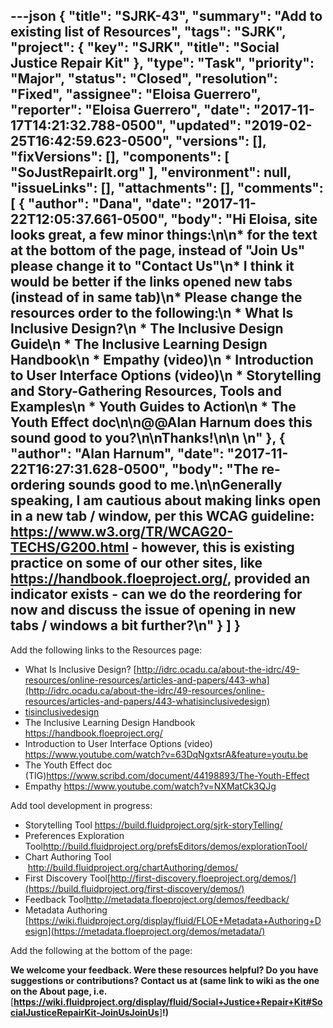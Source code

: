 ---json
{
  "title": "SJRK-43",
  "summary": "Add to existing list of Resources",
  "tags": "SJRK",
  "project": {
    "key": "SJRK",
    "title": "Social Justice Repair Kit"
  },
  "type": "Task",
  "priority": "Major",
  "status": "Closed",
  "resolution": "Fixed",
  "assignee": "Eloisa Guerrero",
  "reporter": "Eloisa Guerrero",
  "date": "2017-11-17T14:21:32.788-0500",
  "updated": "2019-02-25T16:42:59.623-0500",
  "versions": [],
  "fixVersions": [],
  "components": [
    "SoJustRepairIt.org"
  ],
  "environment": null,
  "issueLinks": [],
  "attachments": [],
  "comments": [
    {
      "author": "Dana",
      "date": "2017-11-22T12:05:37.661-0500",
      "body": "Hi Eloisa, site looks great, a few minor things:\n\n* for the text at the bottom of the page, instead of \"Join Us\" please change it to \"Contact Us\"\n* I think it would be better if the links opened new tabs (instead of in same tab)\n* Please change the resources order to the following:\n  * What Is Inclusive Design?\n  * The Inclusive Design Guide\n  * The Inclusive Learning Design Handbook\n  * Empathy (video)\n  * Introduction to User Interface Options (video)\n  * Storytelling and Story-Gathering Resources, Tools and Examples\n  * Youth Guides to Action\n  * The Youth Effect doc\n\n@@Alan Harnum does this sound good to you?\n\nThanks!\n\n \n"
    },
    {
      "author": "Alan Harnum",
      "date": "2017-11-22T16:27:31.628-0500",
      "body": "The re-ordering sounds good to me.\n\nGenerally speaking, I am cautious about making links open in a new tab / window, per this WCAG guideline: <https://www.w3.org/TR/WCAG20-TECHS/G200.html> - however, this is existing practice on some of our other sites, like <https://handbook.floeproject.org/>, provided an indicator exists - can we do the reordering for now and discuss the issue of opening in new tabs / windows a bit further?\n"
    }
  ]
}
---
Add the following links to the Resources page:

* What Is Inclusive Design? [http://idrc.ocadu.ca/about-the-idrc/49-resources/online-resources/articles-and-papers/443-wha](http://idrc.ocadu.ca/about-the-idrc/49-resources/online-resources/articles-and-papers/443-whatisinclusivedesign)
* [tisinclusivedesign](http://idrc.ocadu.ca/about-the-idrc/49-resources/online-resources/articles-and-papers/443-whatisinclusivedesign)
* The Inclusive Learning Design Handbook <https://handbook.floeproject.org/>
* Introduction to User Interface Options (video) <https://www.youtube.com/watch?v=63DqNgxtsrA&feature=youtu.be>
* The Youth Effect doc (TIG)<https://www.scribd.com/document/44198893/The-Youth-Effect>
* Empathy <https://www.youtube.com/watch?v=NXMatCk3QJg>

Add tool development in progress:

* Storytelling Tool <https://build.fluidproject.org/sjrk-storyTelling/>
* Preferences Exploration Tool<http://build.fluidproject.org/prefsEditors/demos/explorationTool/>
* Chart Authoring Tool  <http://build.fluidproject.org/chartAuthoring/demos/>
* First Discovery Tool[http://first-discovery.floeproject.org/demos/](https://build.fluidproject.org/first-discovery/demos/)
* Feedback Tool<http://metadata.floeproject.org/demos/feedback/>
* Metadata Authoring [https://wiki.fluidproject.org/display/fluid/FLOE+Metadata+Authoring+Design](https://metadata.floeproject.org/demos/metadata/)

Add the following at the bottom of the page:

**We welcome your feedback. Were these resources helpful? Do you have suggestions or contributions? Contact us at (same link to wiki as the one on the About page, i.e.** \[**<https://wiki.fluidproject.org/display/fluid/Social+Justice+Repair+Kit#SocialJusticeRepairKit-JoinUsJoinUs>**]**!)**

        